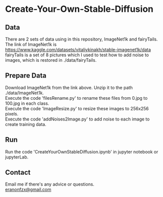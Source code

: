 # Create-Your-Own-Stable-Diffusion
## Data
There are 2 sets of data using in this repository, ImageNet1k and fairyTails. <br>
The link of ImageNet1k is https://www.kaggle.com/datasets/vitaliykinakh/stable-imagenet1k/data <br>
fairyTails is a set of 8 pictures which I used to test how to add noise to images, which is restored in ./data/fairyTails. <br>
## Prepare Data
Download ImageNet1k from the link above. Unzip it to the path ./data/ImageNet1k. <br>
Execute the code 'filesRename.py' to rename these files from 0.jpg to 100.jpg in each class. <br>
Execute the code 'ImageResize.py' to resize these images to 256x256 pixels. <br>
Execute the code 'addNoises2Image.py' to add noise to each image to create training data. <br>
## Run
Run the code 'CreateYourOwnStableDiffusion.ipynb' in jupyter notebook or jupyterLab.
## Contact
Email me if there's any advice or questions. <br>
eranonfzx@gmail.com
